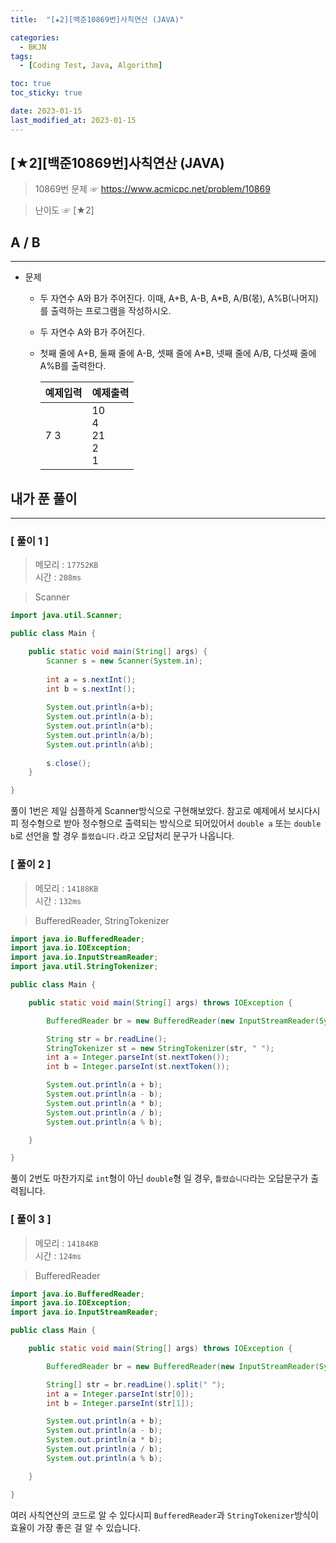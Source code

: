 ```yaml
---
title:  "[★2][백준10869번]사칙연산 (JAVA)" 

categories:
  - BKJN
tags:
  - [Coding Test, Java, Algorithm]

toc: true
toc_sticky: true

date: 2023-01-15
last_modified_at: 2023-01-15
---
```

[★2][백준10869번]사칙연산 (JAVA)
----
> 10869번 문제 ☞ <https://www.acmicpc.net/problem/10869>  

> 난이도 ☞ [★2]
  
## A / B 
___  
- 문제
  - 두 자연수 A와 B가 주어진다. 이때, A+B, A-B, A*B, A/B(몫), A%B(나머지)를 출력하는 프로그램을 작성하시오. 
  - 두 자연수 A와 B가 주어진다. 
  - 첫째 줄에 A+B, 둘째 줄에 A-B, 셋째 줄에 A*B, 넷째 줄에 A/B, 다섯째 줄에 A%B를 출력한다.
  
	|예제입력|예제출력|
	|:--|:--|  
	|7 3|10<br>4<br>21<br>2<br>1|

  
## 내가 푼 풀이
___  


### [ 풀이 1 ]  
>메모리 : `17752KB`  
>시간 : `208ms`  

> Scanner
```java
import java.util.Scanner;

public class Main {

	public static void main(String[] args) {
		Scanner s = new Scanner(System.in);
		
		int a = s.nextInt();
		int b = s.nextInt();
		
		System.out.println(a+b);
		System.out.println(a-b);
		System.out.println(a*b);
		System.out.println(a/b);
		System.out.println(a%b);
		
		s.close();
	}

}
```
풀이 1번은 제일 심플하게 Scanner방식으로 구현해보았다. 참고로 예제에서 보시다시피 정수형으로 받아 정수형으로 출력되는 방식으로 되어있어서 `double a` 또는 `double b`로 선언을 할 경우 `틀렸습니다.`라고 오답처리 문구가 나옵니다.
### [ 풀이 2 ]  
>메모리 : `14188KB`  
>시간 : `132ms`  
  
> BufferedReader, StringTokenizer
```java
import java.io.BufferedReader;
import java.io.IOException;
import java.io.InputStreamReader;
import java.util.StringTokenizer;

public class Main {

	public static void main(String[] args) throws IOException {

		BufferedReader br = new BufferedReader(new InputStreamReader(System.in));

		String str = br.readLine();
		StringTokenizer st = new StringTokenizer(str, " ");
		int a = Integer.parseInt(st.nextToken());
		int b = Integer.parseInt(st.nextToken());

		System.out.println(a + b);
		System.out.println(a - b);
		System.out.println(a * b);
		System.out.println(a / b);
		System.out.println(a % b);

	}

}
```
풀이 2번도 마찬가지로 `int`형이 아닌 `double`형 일 경우, `틀렸습니다`라는 오답문구가 출력됩니다.
### [ 풀이 3 ]  
>메모리 : `14184KB`  
>시간 : `124ms`  

>BufferedReader
```java
import java.io.BufferedReader;
import java.io.IOException;
import java.io.InputStreamReader;

public class Main {

	public static void main(String[] args) throws IOException {

		BufferedReader br = new BufferedReader(new InputStreamReader(System.in));

		String[] str = br.readLine().split(" ");
		int a = Integer.parseInt(str[0]);
		int b = Integer.parseInt(str[1]);

		System.out.println(a + b);
		System.out.println(a - b);
		System.out.println(a * b);
		System.out.println(a / b);
		System.out.println(a % b);

	}

}
```
여러 사칙연산의 코드로 알 수 있다시피 `BufferedReader`과 `StringTokenizer`방식이 효율이 가장 좋은 걸 알 수 있습니다.